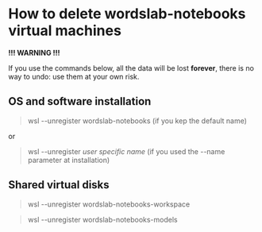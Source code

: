 # How to delete wordslab-notebooks virtual machines

**!!! WARNING !!!**

If you use the commands below, all the data will be lost **forever**, there is no way to undo: use them at your own risk.

## OS and software installation

> wsl --unregister wordslab-notebooks (if you kep the default name)

or

> wsl --unregister *user specific name* (if you used the --name parameter at installation)

## Shared virtual disks

> wsl --unregister wordslab-notebooks-workspace

> wsl --unregister wordslab-notebooks-models
